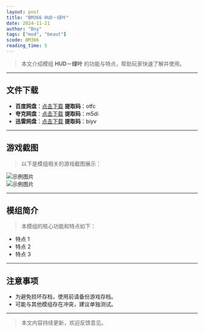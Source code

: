 ```yaml
---
layout: post
title: "BM366 HUD－绿叶"
date: 2024-11-21
author: "Bny"
tags: ["mod", "beaut"]
scode: BM366
reading_time: 5
---
```


> 本文介绍模组 **HUD－绿叶** 的功能与特点，帮助玩家快速了解并使用。

---





## 文件下载
- **百度网盘**：[点击下载](https://pan.baidu.com/s/1BxjuLFQIv1Xlcm43Jm6HCw?pwd=otfc)  **提取码**：otfc  
- **夸克网盘**：[点击下载](https://pan.quark.cn/s/a5358fddf992?pwd=m5di)  **提取码**：m5di  
- **迅雷网盘**：[点击下载](https://pan.xunlei.com/s/VOCCbWOGBY43ql3KgWuwREYiA1?pwd=biyv)  **提取码**：biyv  

---

## 游戏截图
> 以下是模组相关的游戏截图展示：

![示例图片](https://example.com/screenshot1.jpg)  
![示例图片](https://example.com/screenshot2.jpg)

---

## 模组简介
> 本模组的核心功能和特点如下：
- 特点 1
- 特点 2
- 特点 3

---

## 注意事项
- 为避免损坏存档，使用前请备份游戏存档。
- 可能与其他模组存在冲突，建议单独测试。

---

> 本文内容持续更新，欢迎反馈意见。
